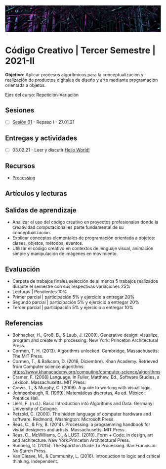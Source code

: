![codigo](https://github.com/EmilioOcelotl/centro2021-II-2/blob/main/img/centro.png)

# Código Creativo | Tercer Semestre | 2021-II

**Objetivo:** Aplicar procesos algorítmicos para la conceptualización y realización de productos digitales de diseño y arte mediante programación orientada a objetos.

Ejes del curso: Repetición-Variación

## Sesiones

- [ ] [Sesión 01](https://github.com/EmilioOcelotl/centro2021-II-3/blob/main/s01/README.md) - Repaso I - 27.01.21

## Entregas y actividades

- [ ]  03.02.21 - Leer y discutir [Hello World!](http://avant.org/project/hello-world/)

## Recursos

- [Processing](https://processing.org/download/) 

## Artículos y lecturas

## Salidas de aprendizaje

- Analizar el uso del código creativo en proyectos profesionales donde la creatividad computacional es parte fundamental de su conceptualización.
- Explicar conceptos elementales de programación orientada a objetos: clases, objetos, métodos, eventos.
- Utilizar el código creativo en contextos de lenguaje visual, animación simple y manipulación de imágenes en movimiento.

## Evaluación

- Carpeta de trabajos finales selección de al menos 5 trabajos realizados durante el semestre con sus respectivas variaciones 25%
- Lecturas | Pendientes 10%
- Primer parcial | participación 5% y ejercicio a entregar 20%
- Segundo parcial | participación 5% y ejercicio a entregar 20%
- Tercer parcial | participación 5% y ejercicio a entregar 10%

## Referencias 

- Bohnacker, H., Groß, B., & Laub, J. (2009). Generative design: visualize, program and create with processing. New York: Princeton Architectural Press.
- Cormen, T. H. (2013). Algorithms unlocked. Cambridge, Massachusetts: The MIT Press.
- Cormen, T., & Balkcom, D. (2018, Diciembre). Khan Academy. Retrieved from Computer science algorithms: https://www.khanacademy.org/computing/computer-science/algorithms
- Cramer, F. (2008) Language. In Fuller, Matthew, Ed., Software Studies, a Lexicon. Massachusetts: MIT Press. 
- Crews, T., & Murphy, C. (2008). A guide to working with visual logic.
- Johnsonbaugh, R. (1999). Matemáticas discretas, 4a ed. México: Prentice Hall.
- Liers, F. (n.d.). Basic Introduction into Algorithms and Data. Germany: University of Cologne.
- Petzold, C. (2000). The hidden language of computer hardware and software. Redmond, Washington: Microsoft Press.
- Reas, C., & Fry, B. (2014). Processing: a programming handbook for visual designers and artists. Massachusetts: MIT Press.
- Reas, C., McWilliams, C., & LUST. (2010). Form + Code: in design, art and architecture. New York:Princeton Architectural Press.
- Runberg, D. (2015). The Sparkfun Guide To Processing. San Francisco: No Starch Press. 
- Van Cleave, M., & Community, L. (2016). Introduction to logic and critical thinking. Independent.